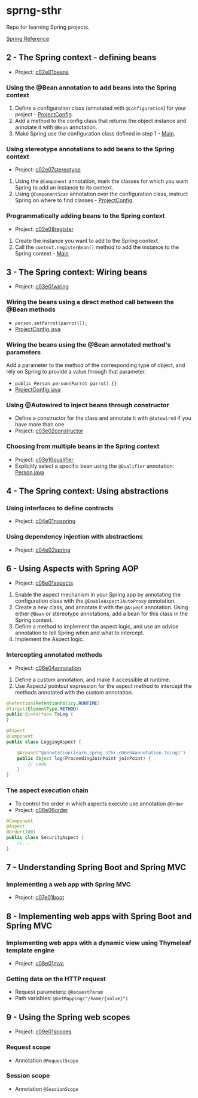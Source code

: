 # sprng-sthr
Repo for learning Spring projects.

[Spring Reference](https://docs.spring.io/spring-framework/docs/current/reference/html/core.html)

## 2 - The Spring context - defining beans
* Project: [c02e01beans](c02e01beans)

### Using the @Bean annotation to add beans into the Spring context
1. Define a configuration class (annotated with `@Configuration`) for your project - [ProjectConfig](c02e01beans/src/main/java/learn/sprng/sthr/c02e01beans/ProjectConfig.java).
2. Add a method to the config class that returns the object instance and annotate it with `@Bean` annotation.
3. Make Spring use the configuration class defined in step 1 - [Main](c02e01beans/src/main/java/learn/sprng/sthr/c02e01beans/Main.java).

### Using stereotype annotations to add beans to the Spring context
* Project: [c02e07stereotype](c02e07stereotype)

1. Using the `@Component` annotation, mark the classes for which you want Spring to add an instance to its context.
2. Using `@ComponentScan` annotation over the configuration class, instruct Spring on where to find classes - [ProjectConfig](c02e07stereotype/src/main/java/learn/sprng/sthr/c02e07stereotype/ProjectConfig.java).

### Programmatically adding beans to the Spring context
* Project: [c02e08register](c02e08register)

1. Create the instance you want to add to the Spring context.
2. Call the `context.registerBean()` method to add the instance to the Spring context - [Main](c02e08register/src/main/java/learn/sprng/sthr/c02e08register/Main.java)

## 3 - The Spring context: Wiring beans
* Project: [c03e01wiring](c03e01wiring)

### Wiring the beans using a direct method call between the @Bean methods
* `person.setParrot(parrot());`
* [ProjectConfig.java](c03e01wiring/src/main/java/learn/sprng/sthr/c03e01wiring/ProjectConfig.java)

### Wiring the beans using the @Bean annotated method's parameters
Add a parameter to the method of the corresponding type of object, and rely on Spring
to provide a value through that parameter.
* `public Person person(Parrot parrot) {}`
* [ProjectConfig.java](c03e01wiring/src/main/java/learn/sprng/sthr/c03e01wiring/ProjectConfig.java)

### Using @Autowired to inject beans through constructor
* Define a constructor for the class and annotate it with `@Autowired` if you have more than one
* Project: [c03e02constructor](c03e02constructor)

### Choosing from multiple beans in the Spring context
* Project: [c03e10qualifier](c03e10qualifier)
* Explicitly select a specific bean using the `@Qualifier` annotation: [Person.java](c03e10qualifier/src/main/java/learn/sprng/sthr/c03e10qualifier/Person.java)

## 4 - The Spring context: Using abstractions

### Using interfaces to define contracts
* Project: [c04e01nospring](c04e01nospring)

### Using dependency injection with abstractions
* Project: [c04e02spring](c04e02spring)

## 6 - Using Aspects with Spring AOP
* Project: [c06e01aspects](c06e01aspects)

1. Enable the aspect mechanism in your Spring app by annotating the configuration class with the `@EnableAspectJAutoProxy`
annotation.
2. Create a new class, and annotate it with the `@Aspect` annotation. Using either `@Bean` or stereotype annotations, 
add a bean for this class in the Spring context.
3. Define a method to implement the aspect logic, and use an advice annotation to tell Spring when and what to intercept.
3. Implement the Aspect logic.

### Intercepting annotated methods
* Project: [c06e04annotation](c06e04annotation)

1. Define a custom annotation, and make it accessible at runtime.
2. Use AspectJ pointcut expression for the aspect method to intercept the methods annotated with the custom annotation.
```java
@Retention(RetentionPolicy.RUNTIME)
@Target(ElementType.METHOD)
public @interface ToLog {
}
```
```java
@Aspect
@Component
public class LoggingAspect {

    @Around("@annotation(learn.sprng.sthr.c06e04annotation.ToLog)")
    public Object log(ProceedingJoinPoint joinPoint) {
        // code
    }
}
```

### The aspect execution chain
* To control the order in which aspects execute use annotation `@Order`
* Project: [c06e06order](c06e06order)
```java
@Component
@Aspect
@Order(100)
public class SecurityAspect {
    //...
}
```

## 7 - Understanding Spring Boot and Spring MVC

### Implementing a web app with Spring MVC
* Project: [c07e01boot](c07e01boot)

## 8 - Implementing web apps with Spring Boot and Spring MVC

### Implementing web apps with a dynamic view using Thymeleaf template engine
* Project: [c08e01mvc](c08e01mvc)

### Getting data on the HTTP request
* Request parameters: `@RequestParam`
* Path variables: `@GetMapping("/home/{value}")`

## 9 - Using the Spring web scopes
* Project: [c09e01scopes](c09e01scopes)

### Request scope
* Annotation `@RequestScope`

### Session scope
* Annotation `@SessionScope`
